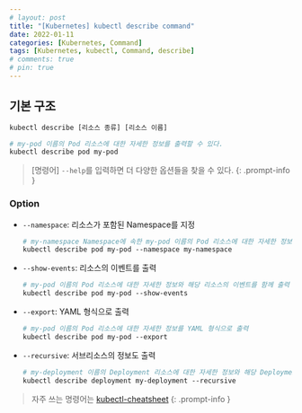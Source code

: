 ```yaml
---
# layout: post
title: "[Kubernetes] kubectl describe command"
date: 2022-01-11
categories: [Kubernetes, Command]
tags: [Kubernetes, kubectl, Command, describe]
# comments: true
# pin: true
---
```


## 기본 구조

```bash
kubectl describe [리소스 종류] [리소스 이름]

# my-pod 이름의 Pod 리소스에 대한 자세한 정보를 출력할 수 있다.
kubectl describe pod my-pod
```

> [명령어] `--help`를 입력하면 더 다양한 옵션들을 찾을 수 있다.
{: .prompt-info }

### Option

- `--namespace`: 리소스가 포함된 Namespace를 지정
    ```bash
    # my-namespace Namespace에 속한 my-pod 이름의 Pod 리소스에 대한 자세한 정보를 출력
    kubectl describe pod my-pod --namespace my-namespace
    ```

- `--show-events`: 리소스의 이벤트를 출력
    ```bash
    # my-pod 이름의 Pod 리소스에 대한 자세한 정보와 해당 리소스의 이벤트를 함께 출력
    kubectl describe pod my-pod --show-events
    ```

- `--export`: YAML 형식으로 출력
    ```bash
    # my-pod 이름의 Pod 리소스에 대한 자세한 정보를 YAML 형식으로 출력
    kubectl describe pod my-pod --export
    ```

- `--recursive`: 서브리소스의 정보도 출력
    ```bash
    # my-deployment 이름의 Deployment 리소스에 대한 자세한 정보와 해당 Deployment 리소스에 포함된 Pod 리소스의 자세한 정보도 함께 출력
    kubectl describe deployment my-deployment --recursive
    ```

> 자주 쓰는 명령어는 [kubectl-cheatsheet](https://kubernetes.io/docs/reference/kubectl/cheatsheet/)
{: .prompt-info }